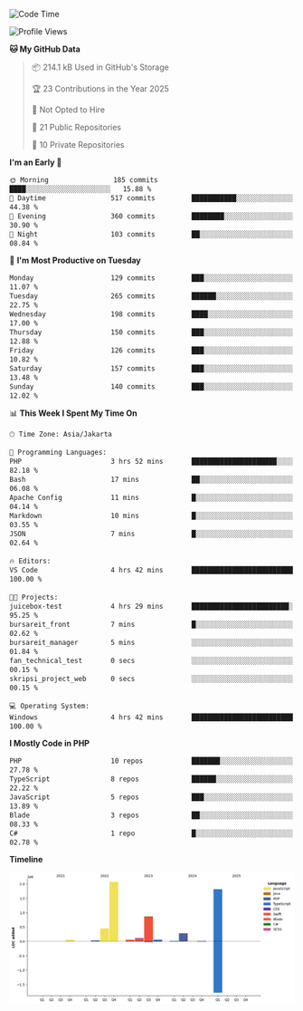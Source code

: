 <!--START_SECTION:waka-->
![Code Time](http://img.shields.io/badge/Code%20Time-545%20hrs%2031%20mins-blue)

![Profile Views](http://img.shields.io/badge/Profile%20Views-3-blue)

**🐱 My GitHub Data** 

> 📦 214.1 kB Used in GitHub's Storage 
 > 
> 🏆 23 Contributions in the Year 2025
 > 
> 🚫 Not Opted to Hire
 > 
> 📜 21 Public Repositories 
 > 
> 🔑 10 Private Repositories 
 > 
**I'm an Early 🐤** 

```text
🌞 Morning                185 commits         ████░░░░░░░░░░░░░░░░░░░░░   15.88 % 
🌆 Daytime                517 commits         ███████████░░░░░░░░░░░░░░   44.38 % 
🌃 Evening                360 commits         ████████░░░░░░░░░░░░░░░░░   30.90 % 
🌙 Night                  103 commits         ██░░░░░░░░░░░░░░░░░░░░░░░   08.84 % 
```
📅 **I'm Most Productive on Tuesday** 

```text
Monday                   129 commits         ███░░░░░░░░░░░░░░░░░░░░░░   11.07 % 
Tuesday                  265 commits         ██████░░░░░░░░░░░░░░░░░░░   22.75 % 
Wednesday                198 commits         ████░░░░░░░░░░░░░░░░░░░░░   17.00 % 
Thursday                 150 commits         ███░░░░░░░░░░░░░░░░░░░░░░   12.88 % 
Friday                   126 commits         ███░░░░░░░░░░░░░░░░░░░░░░   10.82 % 
Saturday                 157 commits         ███░░░░░░░░░░░░░░░░░░░░░░   13.48 % 
Sunday                   140 commits         ███░░░░░░░░░░░░░░░░░░░░░░   12.02 % 
```


📊 **This Week I Spent My Time On** 

```text
🕑︎ Time Zone: Asia/Jakarta

💬 Programming Languages: 
PHP                      3 hrs 52 mins       █████████████████████░░░░   82.18 % 
Bash                     17 mins             ██░░░░░░░░░░░░░░░░░░░░░░░   06.08 % 
Apache Config            11 mins             █░░░░░░░░░░░░░░░░░░░░░░░░   04.14 % 
Markdown                 10 mins             █░░░░░░░░░░░░░░░░░░░░░░░░   03.55 % 
JSON                     7 mins              █░░░░░░░░░░░░░░░░░░░░░░░░   02.64 % 

🔥 Editors: 
VS Code                  4 hrs 42 mins       █████████████████████████   100.00 % 

🐱‍💻 Projects: 
juicebox-test            4 hrs 29 mins       ████████████████████████░   95.25 % 
bursareit_front          7 mins              █░░░░░░░░░░░░░░░░░░░░░░░░   02.62 % 
bursareit_manager        5 mins              ░░░░░░░░░░░░░░░░░░░░░░░░░   01.84 % 
fan_technical_test       0 secs              ░░░░░░░░░░░░░░░░░░░░░░░░░   00.15 % 
skripsi_project_web      0 secs              ░░░░░░░░░░░░░░░░░░░░░░░░░   00.15 % 

💻 Operating System: 
Windows                  4 hrs 42 mins       █████████████████████████   100.00 % 
```

**I Mostly Code in PHP** 

```text
PHP                      10 repos            ███████░░░░░░░░░░░░░░░░░░   27.78 % 
TypeScript               8 repos             ██████░░░░░░░░░░░░░░░░░░░   22.22 % 
JavaScript               5 repos             ███░░░░░░░░░░░░░░░░░░░░░░   13.89 % 
Blade                    3 repos             ██░░░░░░░░░░░░░░░░░░░░░░░   08.33 % 
C#                       1 repo              █░░░░░░░░░░░░░░░░░░░░░░░░   02.78 % 
```



**Timeline**

![Lines of Code chart](https://raw.githubusercontent.com/brstreet2/brstreet2/main/assets/bar_graph.png)


<!--END_SECTION:waka-->
